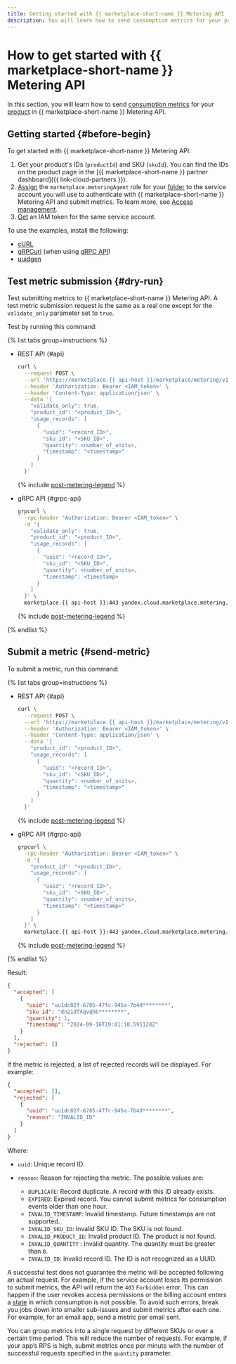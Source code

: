 ```yaml
---
title: Getting started with {{ marketplace-short-name }} Metering API
description: You will learn how to send consumption metrics for your product in {{ marketplace-short-name }} Metering API.
---
```


# How to get started with {{ marketplace-short-name }} Metering API

In this section, you will learn how to send [consumption metrics](../concepts/api-usage.md) for your [product](../concepts/product.md) in {{ marketplace-short-name }} Metering API.


## Getting started {#before-begin}

To get started with {{ marketplace-short-name }} Metering API:

1. Get your product's IDs (`productId`) and SKU (`skuId`). You can find the IDs on the product page in the [{{ marketplace-short-name }} partner dashboard]({{ link-cloud-partners }}).
1. [Assign](../../iam/operations/sa/assign-role-for-sa.md#binding-role-organization) the `marketplace.meteringAgent` role for your [folder](../../resource-manager/concepts/resources-hierarchy.md#folder) to the service account you will use to authenticate with {{ marketplace-short-name }} Metering API and submit metrics. To learn more, see [Access management](../security/index.md).
1. [Get](../../iam/concepts/authorization/iam-token) an IAM token for the same service account.

To use the examples, install the following:

* [cURL](https://curl.haxx.se)
* [gRPCurl](https://github.com/fullstorydev/grpcurl) (when using [gRPC API](../api-ref/ImageProductUsage/index))
* [uuidgen](https://uuidgen.org/)


## Test metric submission {#dry-run}

Test submitting metrics to {{ marketplace-short-name }} Metering API. A test metric submission request is the same as a real one except for the `validate_only` parameter set to `true`.

Test by running this command:

{% list tabs group=instructions %}

- REST API {#api}

  ```bash
  curl \
    --request POST \
    --url 'https://marketplace.{{ api-host }}/marketplace/metering/v1/imageProductUsage/write' \
    --header 'Authorization: Bearer <IAM_token>' \
    --header 'Content-Type: application/json' \
    --data '{
      "validate_only": true,
      "product_id": "<product_ID>",
      "usage_records": [
        {
          "uuid": "<record_ID>",
          "sku_id": "<SKU_ID>",
          "quantity": <number_of_units>,
          "timestamp": "<timestamp>"
        }
      ]
    }'
  ```

  {% include [post-metering-legend](../../_includes/marketplace/post-metering-legend.md) %}

- gRPC API {#grpc-api}

  ```bash
  grpcurl \
    -rpc-header "Authorization: Bearer <IAM_token>" \
    -d '{
      "validate_only": true,
      "product_id": "<product_ID>",
      "usage_records": [
        {
          "uuid": "<record_ID>",
          "sku_id": "<SKU_ID>",
          "quantity": <number_of_units>,
          "timestamp": <timestamp>
        }
      ]
    }' \
    marketplace.{{ api-host }}:443 yandex.cloud.marketplace.metering.v1.ImageProductUsageService/Write
  ```

  {% include [post-metering-legend](../../_includes/marketplace/post-metering-legend.md) %}

{% endlist %}

## Submit a metric {#send-metric}

To submit a metric, run this command:

{% list tabs group=instructions %}

- REST API {#api}

  ```bash
  curl \
    --request POST \
    --url 'https://marketplace.{{ api-host }}/marketplace/metering/v1/imageProductUsage/write' \
    --header 'Authorization: Bearer <IAM_token>' \
    --header 'Content-Type: application/json' \
    --data '{
      "product_id": "<product_ID>",
      "usage_records": [
        {
          "uuid": "<record_ID>",
          "sku_id": "<SKU_ID>",
          "quantity": <number_of_units>,
          "timestamp": "<timestamp>"
        }
      ]
    }'
  ```

  {% include [post-metering-legend](../../_includes/marketplace/post-metering-legend.md) %}

- gRPC API {#grpc-api}

  ```bash
  grpcurl \
    -rpc-header "Authorization: Bearer <IAM_token>" \
    -d '{
      "product_id": "<product_ID>",
      "usage_records": [
        {
          "uuid": "<record_ID>",
          "sku_id": "<SKU_ID>",
          "quantity": <number_of_units>,
          "timestamp": "<timestamp>"
        }
      ]
    }' \
    marketplace.{{ api-host }}:443 yandex.cloud.marketplace.metering.v1.ImageProductUsageService/Write
  ```

  {% include [post-metering-legend](../../_includes/marketplace/post-metering-legend.md) %}

{% endlist %}

Result:

```json
{
  "accepted": [
    {
      "uuid": "uu1dc02f-6785-47fc-945a-7b4d********",
      "sku_id": "dn21df4qvqhb********",
      "quantity": 1,
      "timestamp": "2024-09-16T19:01:10.591128Z"
    }
  ],
  "rejected": []
}
```

If the metric is rejected, a list of rejected records will be displayed. For example:

```json
{
  "accepted": [],
  "rejected": [
    {
      "uuid": "uu1dc02f-6785-47fc-945a-7b4d********",
      "reason": "INVALID_ID"
    }
  ]
}
```

Where:

* `uuid`: Unique record ID.
* `reason`: Reason for rejecting the metric. The possible values are:

    * `DUPLICATE`: Record duplicate. A record with this ID already exists.
    * `EXPIRED`: Expired record. You cannot submit metrics for consumption events older than one hour.
    * `INVALID_TIMESTAMP`: Invalid timestamp. Future timestamps are not supported.
    * `INVALID_SKU_ID`: Invalid SKU ID. The SKU is not found.
    * `INVALID_PRODUCT_ID`: Invalid product ID. The product is not found.
    * `INVALID_QUANTITY` : Invalid quantity. The quantity must be greater than `0`.
    * `INVALID_ID`: Invalid record ID. The ID is not recognized as a UUID.

A successful test does not guarantee the metric will be accepted following an actual request. For example, if the service account loses its permission to submit metrics, the API will return the `403` `Forbidden` error. This can happen if the user revokes access permissions or the billing account enters a [state](../../billing/concepts/billing-account-statuses) in which consumption is not possible. To avoid such errors, break you jobs down into smaller sub-issues and submit metrics after each one. For example, for an email app, send a metric per email sent.

You can group metrics into a single request by different SKUs or over a certain time period. This will reduce the number of requests. For example, if your app’s RPS is high, submit metrics once per minute with the number of successful requests specified in the `quantity` parameter.